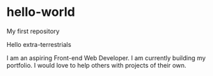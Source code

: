 # hello-world
My first repository

Hello extra-terrestrials

I am an aspiring Front-end Web Developer. I am currently building my portfolio. I would love to help others with projects of their own.
